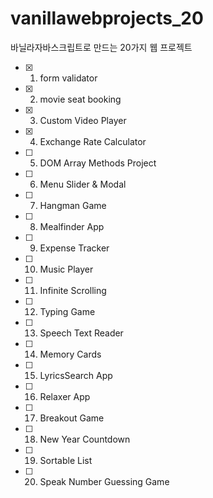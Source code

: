 # vanillawebprojects_20

바닐라자바스크립트로 만드는 20가지 웹 프로젝트

- [x] 1. form validator
- [x] 2. movie seat booking
- [x] 3. Custom Video Player
- [x] 4. Exchange Rate Calculator
- [ ] 5. DOM Array Methods Project
- [ ] 6. Menu Slider & Modal
- [ ] 7. Hangman Game
- [ ] 8. Mealfinder App
- [ ] 9. Expense Tracker
- [ ] 10. Music Player
- [ ] 11. Infinite Scrolling
- [ ] 12. Typing Game
- [ ] 13. Speech Text Reader
- [ ] 14. Memory Cards
- [ ] 15. LyricsSearch App
- [ ] 16. Relaxer App
- [ ] 17. Breakout Game
- [ ] 18. New Year Countdown
- [ ] 19. Sortable List
- [ ] 20. Speak Number Guessing Game
